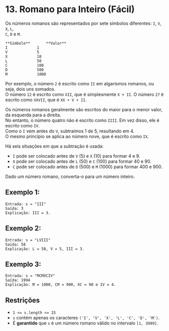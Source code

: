 # 13. Romano para Inteiro (Fácil)

Os números romanos são representados por sete símbolos diferentes: `I`, `V`, `X`, `L`,  
`C`, `D` e `M`.

    **Símbolo**       **Valor**
    I             1
    V             5
    X             10
    L             50
    C             100
    D             500
    M             1000

Por exemplo, o número `2` é escrito como `II` em algarismos romanos, ou seja, dois uns somados.  
O número `12` é escrito como `XII`, que é simplesmente `X + II`. O número `27` é escrito como `XXVII`, que é `XX + V + II`.

Os números romanos geralmente são escritos do maior para o menor valor, da esquerda para a direita.  
No entanto, o número quatro não é escrito como `IIII`. Em vez disso, ele é escrito como `IV`.  
Como o `I` vem antes do `V`, subtraímos 1 de 5, resultando em 4.  
O mesmo princípio se aplica ao número nove, que é escrito como `IX`.

Há seis situações em que a subtração é usada:

- `I` pode ser colocado antes de `V` (5) e `X` (10) para formar 4 e 9.
- `X` pode ser colocado antes de `L` (50) e `C` (100) para formar 40 e 90.
- `C` pode ser colocado antes de `D` (500) e `M` (1000) para formar 400 e 900.

Dado um número romano, converta-o para um número inteiro.

## Exemplo 1:

    Entrada: s = "III"
    Saída: 3
    Explicação: III = 3.

## Exemplo 2:

    Entrada: s = "LVIII"
    Saída: 58
    Explicação: L = 50, V = 5, III = 3.

## Exemplo 3:

    Entrada: s = "MCMXCIV"
    Saída: 1994
    Explicação: M = 1000, CM = 900, XC = 90 e IV = 4.

## Restrições

- `1 <= s.length <= 15`
- `s` contém apenas os caracteres `('I', 'V', 'X', 'L', 'C', 'D', 'M')`.
- É **garantido** que `s` é um número romano válido no intervalo `[1, 3999]`.
